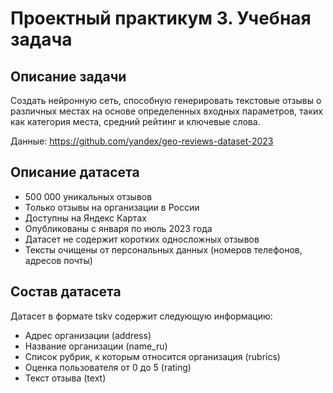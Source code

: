 # Проектный практикум 3. Учебная задача

## Описание задачи

Создать нейронную сеть, способную генерировать текстовые отзывы о различных местах на основе определенных входных параметров, таких как категория места, средний рейтинг и ключевые слова.

Данные: <https://github.com/yandex/geo-reviews-dataset-2023>

## Описание датасета

* 500 000 уникальных отзывов
* Только отзывы на организации в России
* Доступны на Яндекс Картах
* Опубликованы с января по июль 2023 года
* Датасет не содержит коротких односложных отзывов
* Тексты очищены от персональных данных (номеров телефонов, адресов почты)

## Состав датасета

Датасет в формате tskv содержит следующую информацию:

* Адрес организации (address)
* Название организации (name_ru)
* Список рубрик, к которым относится организация (rubrics)
* Оценка пользователя от 0 до 5 (rating)
* Текст отзыва (text)
